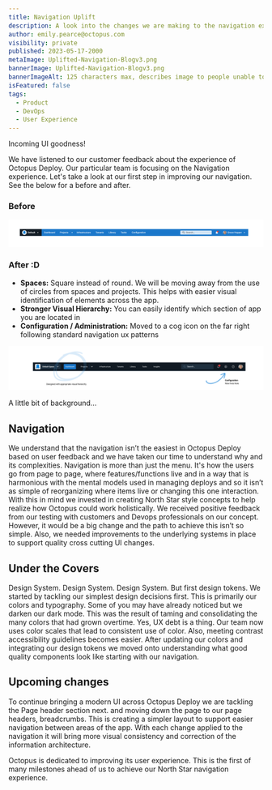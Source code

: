 ```yaml
---
title: Navigation Uplift
description: A look into the changes we are making to the navigation experience in Octopus.
author: emily.pearce@octopus.com
visibility: private
published: 2023-05-17-2000
metaImage: Uplifted-Navigation-Blogv3.png
bannerImage: Uplifted-Navigation-Blogv3.png
bannerImageAlt: 125 characters max, describes image to people unable to see it.
isFeatured: false
tags: 
  - Product
  - DevOps
  - User Experience
---
```


Incoming UI goodness!

We have listened to our customer feedback about the experience of Octopus Deploy. Our particular team is focusing on the Navigation experience. Let's take a look at our first step in improving our navigation. See the below for a before and after.

### Before
![Screen shot of Octopus Deploy Navigation beforehand](Navigation-Before.png)

### After :D

- **Spaces:** Square instead of round. We will be moving away from the use of circles from spaces and projects. This helps with easier visual identification of elements across the app.
- **Stronger Visual Hierarchy:** You can easily identify which section of app you are located in
- **Configuration / Administration:** Moved to a cog icon on the far right following standard navigation ux patterns

![Screen shot of Octopus Deploy Navigation beforehand](Navigation-After.png)


A little bit of background…

## Navigation

We understand that the navigation isn’t the easiest in Octopus Deploy based on user feedback and we have taken our time to understand why and its complexities. Navigation is more than just the menu. It's how the users go from page to page, where features/functions live and in a way that is harmonious with the mental models used in managing deploys and so it isn’t as simple of reorganizing where items live or changing this one interaction. With this in mind we invested in creating North Star style concepts to help realize how Octopus could work holistically. We received positive feedback from our testing with customers and Devops professionals on our concept. However, it would be a big change and the path to achieve this isn’t so simple.  Also, we needed improvements to the underlying systems in place to support quality cross cutting UI changes.

## Under the Covers

Design System. Design System. Design System. But first design tokens. We started by tackling our simplest design decisions first. This is primarily our colors and typography. Some of you may have already noticed but we darken our dark mode. This was the result of taming and consolidating the many colors that had grown overtime. Yes, UX debt is a thing. Our team now uses color scales that lead to consistent use of color. Also, meeting contrast accessibility guidelines becomes easier. After updating our colors and integrating our design tokens we moved onto understanding what good quality components look like starting with our navigation. 

## Upcoming changes

To continue bringing a modern UI across Octopus Deploy we are tackling the Page header section next. and moving down the page to our page headers, breadcrumbs. This is creating a simpler layout to support easier navigation between areas of the app. With each change applied to the navigation it will bring more visual consistency and correction of the information architecture.



Octopus is dedicated to improving its user experience. This is the first of many milestones ahead of us to achieve our North Star navigation experience. 


